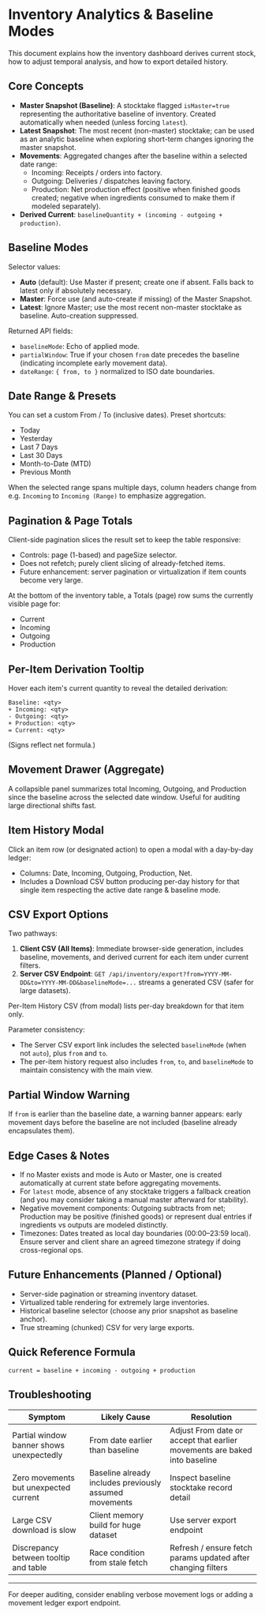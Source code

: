 # Inventory Analytics & Baseline Modes

This document explains how the inventory dashboard derives current stock, how to adjust temporal analysis, and how to export detailed history.

## Core Concepts
- **Master Snapshot (Baseline)**: A stocktake flagged `isMaster=true` representing the authoritative baseline of inventory. Created automatically when needed (unless forcing `latest`).
- **Latest Snapshot**: The most recent (non-master) stocktake; can be used as an analytic baseline when exploring short-term changes ignoring the master snapshot.
- **Movements**: Aggregated changes after the baseline within a selected date range:
  - Incoming: Receipts / orders into factory.
  - Outgoing: Deliveries / dispatches leaving factory.
  - Production: Net production effect (positive when finished goods created; negative when ingredients consumed to make them if modeled separately).
- **Derived Current**: `baselineQuantity + (incoming - outgoing + production)`.

## Baseline Modes
Selector values:
- **Auto** (default): Use Master if present; create one if absent. Falls back to latest only if absolutely necessary.
- **Master**: Force use (and auto-create if missing) of the Master Snapshot.
- **Latest**: Ignore Master; use the most recent non-master stocktake as baseline. Auto-creation suppressed.

Returned API fields:
- `baselineMode`: Echo of applied mode.
- `partialWindow`: True if your chosen `from` date precedes the baseline (indicating incomplete early movement data).
- `dateRange`: `{ from, to }` normalized to ISO date boundaries.

## Date Range & Presets
You can set a custom From / To (inclusive dates). Preset shortcuts:
- Today
- Yesterday
- Last 7 Days
- Last 30 Days
- Month-to-Date (MTD)
- Previous Month

When the selected range spans multiple days, column headers change from e.g. `Incoming` to `Incoming (Range)` to emphasize aggregation.

## Pagination & Page Totals
Client-side pagination slices the result set to keep the table responsive:
- Controls: page (1-based) and pageSize selector.
- Does not refetch; purely client slicing of already-fetched items.
- Future enhancement: server pagination or virtualization if item counts become very large.

At the bottom of the inventory table, a Totals (page) row sums the currently visible page for:
- Current
- Incoming
- Outgoing
- Production

## Per-Item Derivation Tooltip
Hover each item's current quantity to reveal the detailed derivation:
```
Baseline: <qty>
+ Incoming: <qty>
- Outgoing: <qty>
+ Production: <qty>
= Current: <qty>
```
(Signs reflect net formula.)

## Movement Drawer (Aggregate)
A collapsible panel summarizes total Incoming, Outgoing, and Production since the baseline across the selected date window. Useful for auditing large directional shifts fast.

## Item History Modal
Click an item row (or designated action) to open a modal with a day-by-day ledger:
- Columns: Date, Incoming, Outgoing, Production, Net.
- Includes a Download CSV button producing per-day history for that single item respecting the active date range & baseline mode.

## CSV Export Options
Two pathways:
1. **Client CSV (All Items)**: Immediate browser-side generation, includes baseline, movements, and derived current for each item under current filters.
2. **Server CSV Endpoint**: `GET /api/inventory/export?from=YYYY-MM-DD&to=YYYY-MM-DD&baselineMode=...` streams a generated CSV (safer for large datasets).

Per-Item History CSV (from modal) lists per-day breakdown for that item only.

Parameter consistency:
- The Server CSV export link includes the selected `baselineMode` (when not `auto`), plus `from` and `to`.
- The per-item history request also includes `from`, `to`, and `baselineMode` to maintain consistency with the main view.

## Partial Window Warning
If `from` is earlier than the baseline date, a warning banner appears: early movement days before the baseline are not included (baseline already encapsulates them).

## Edge Cases & Notes
- If no Master exists and mode is Auto or Master, one is created automatically at current state before aggregating movements.
- For `latest` mode, absence of any stocktake triggers a fallback creation (and you may consider taking a manual master afterward for stability).
- Negative movement components: Outgoing subtracts from net; Production may be positive (finished goods) or represent dual entries if ingredients vs outputs are modeled distinctly.
- Timezones: Dates treated as local day boundaries (00:00–23:59 local). Ensure server and client share an agreed timezone strategy if doing cross-regional ops.

## Future Enhancements (Planned / Optional)
- Server-side pagination or streaming inventory dataset.
- Virtualized table rendering for extremely large inventories.
- Historical baseline selector (choose any prior snapshot as baseline anchor).
- True streaming (chunked) CSV for very large exports.

## Quick Reference Formula
```
current = baseline + incoming - outgoing + production
```

## Troubleshooting
| Symptom | Likely Cause | Resolution |
|---------|--------------|-----------|
| Partial window banner shows unexpectedly | From date earlier than baseline | Adjust From date or accept that earlier movements are baked into baseline |
| Zero movements but unexpected current | Baseline already includes previously assumed movements | Inspect baseline stocktake record detail |
| Large CSV download is slow | Client memory build for huge dataset | Use server export endpoint |
| Discrepancy between tooltip and table | Race condition from stale fetch | Refresh / ensure fetch params updated after changing filters |

---
For deeper auditing, consider enabling verbose movement logs or adding a movement ledger export endpoint.
